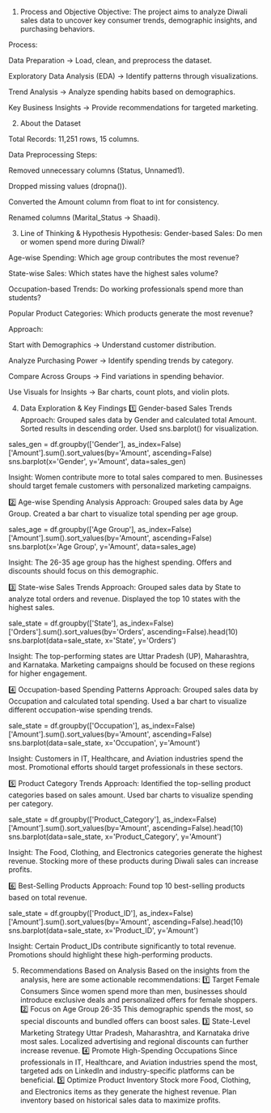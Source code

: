 1. Process and Objective
Objective:
The project aims to analyze Diwali sales data to uncover key consumer trends, demographic insights, and purchasing behaviors.

Process:

Data Preparation → Load, clean, and preprocess the dataset.

Exploratory Data Analysis (EDA) → Identify patterns through visualizations.

Trend Analysis → Analyze spending habits based on demographics.

Key Business Insights → Provide recommendations for targeted marketing.

2. About the Dataset

Total Records: 11,251 rows, 15 columns.

Data Preprocessing Steps:

Removed unnecessary columns (Status, Unnamed1).

Dropped missing values (dropna()).

Converted the Amount column from float to int for consistency.

Renamed columns (Marital_Status → Shaadi).

3. Line of Thinking & Hypothesis
Hypothesis:
Gender-based Sales: Do men or women spend more during Diwali?

Age-wise Spending: Which age group contributes the most revenue?

State-wise Sales: Which states have the highest sales volume?

Occupation-based Trends: Do working professionals spend more than students?

Popular Product Categories: Which products generate the most revenue?


Approach:

Start with Demographics → Understand customer distribution.

Analyze Purchasing Power → Identify spending trends by category.

Compare Across Groups → Find variations in spending behavior.

Use Visuals for Insights → Bar charts, count plots, and violin plots.

4. Data Exploration & Key Findings
1️⃣ Gender-based Sales Trends
Approach:
Grouped sales data by Gender and calculated total Amount.
Sorted results in descending order.
Used sns.barplot() for visualization.


sales_gen = df.groupby(['Gender'], as_index=False)['Amount'].sum().sort_values(by='Amount', ascending=False)
sns.barplot(x='Gender', y='Amount', data=sales_gen)

Insight:
Women contribute more to total sales compared to men.
Businesses should target female customers with personalized marketing campaigns.

2️⃣ Age-wise Spending Analysis
Approach:
Grouped sales data by Age Group.
Created a bar chart to visualize total spending per age group.


sales_age = df.groupby(['Age Group'], as_index=False)['Amount'].sum().sort_values(by='Amount', ascending=False)
sns.barplot(x='Age Group', y='Amount', data=sales_age)

Insight:
The 26-35 age group has the highest spending.
Offers and discounts should focus on this demographic.

3️⃣ State-wise Sales Trends
Approach:
Grouped sales data by State to analyze total orders and revenue.
Displayed the top 10 states with the highest sales.


sale_state = df.groupby(['State'], as_index=False)['Orders'].sum().sort_values(by='Orders', ascending=False).head(10)
sns.barplot(data=sale_state, x='State', y='Orders')

Insight:
The top-performing states are Uttar Pradesh (UP), Maharashtra, and Karnataka.
Marketing campaigns should be focused on these regions for higher engagement.

4️⃣ Occupation-based Spending Patterns
Approach:
Grouped sales data by Occupation and calculated total spending.
Used a bar chart to visualize different occupation-wise spending trends.


sale_state = df.groupby(['Occupation'], as_index=False)['Amount'].sum().sort_values(by='Amount', ascending=False)
sns.barplot(data=sale_state, x='Occupation', y='Amount')

Insight:
Customers in IT, Healthcare, and Aviation industries spend the most.
Promotional efforts should target professionals in these sectors.


5️⃣ Product Category Trends
Approach:
Identified the top-selling product categories based on sales amount.
Used bar charts to visualize spending per category.


sale_state = df.groupby(['Product_Category'], as_index=False)['Amount'].sum().sort_values(by='Amount', ascending=False).head(10)
sns.barplot(data=sale_state, x='Product_Category', y='Amount')

Insight:
The Food, Clothing, and Electronics categories generate the highest revenue.
Stocking more of these products during Diwali sales can increase profits.

6️⃣ Best-Selling Products
Approach:
Found top 10 best-selling products based on total revenue.


sale_state = df.groupby(['Product_ID'], as_index=False)['Amount'].sum().sort_values(by='Amount', ascending=False).head(10)
sns.barplot(data=sale_state, x='Product_ID', y='Amount')

Insight:
Certain Product_IDs contribute significantly to total revenue.
Promotions should highlight these high-performing products.

5. Recommendations Based on Analysis
Based on the insights from the analysis, here are some actionable recommendations:
1️⃣ Target Female Consumers
Since women spend more than men, businesses should introduce exclusive deals and personalized offers for female shoppers.
2️⃣ Focus on Age Group 26-35
This demographic spends the most, so special discounts and bundled offers can boost sales.
3️⃣ State-Level Marketing Strategy
Uttar Pradesh, Maharashtra, and Karnataka drive most sales.
Localized advertising and regional discounts can further increase revenue.
4️⃣ Promote High-Spending Occupations
Since professionals in IT, Healthcare, and Aviation industries spend the most, targeted ads on LinkedIn and industry-specific platforms can be beneficial.
5️⃣ Optimize Product Inventory
Stock more Food, Clothing, and Electronics items as they generate the highest revenue.
Plan inventory based on historical sales data to maximize profits.

